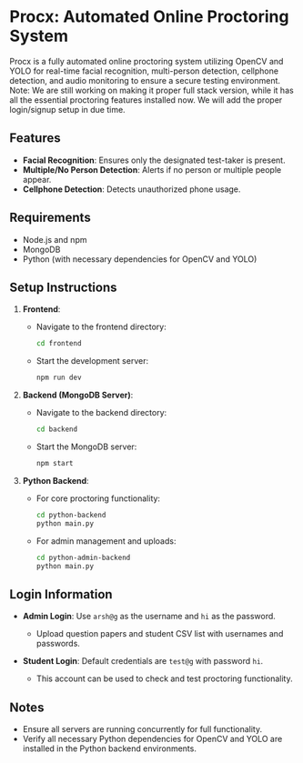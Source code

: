 
# Procx: Automated Online Proctoring System

Procx is a fully automated online proctoring system utilizing OpenCV and YOLO for real-time facial recognition, multi-person detection, cellphone detection, and audio monitoring to ensure a secure testing environment.
Note: We are still working on making it proper full stack version, while it has all the essential proctoring features installed now. We will add the proper login/signup setup in due time.

## Features

- **Facial Recognition**: Ensures only the designated test-taker is present.
- **Multiple/No Person Detection**: Alerts if no person or multiple people appear.
- **Cellphone Detection**: Detects unauthorized phone usage.

## Requirements

- Node.js and npm
- MongoDB
- Python (with necessary dependencies for OpenCV and YOLO)

## Setup Instructions

1. **Frontend**:
    - Navigate to the frontend directory:
      ```bash
      cd frontend
      ```
    - Start the development server:
      ```bash
      npm run dev
      ```

2. **Backend (MongoDB Server)**:
    - Navigate to the backend directory:
      ```bash
      cd backend
      ```
    - Start the MongoDB server:
      ```bash
      npm start
      ```

3. **Python Backend**:
    - For core proctoring functionality:
      ```bash
      cd python-backend
      python main.py
      ```

    - For admin management and uploads:
      ```bash
      cd python-admin-backend
      python main.py
      ```

## Login Information

- **Admin Login**: Use `arsh@g` as the username and `hi` as the password.
  - Upload question papers and student CSV list with usernames and passwords.
  
- **Student Login**: Default credentials are `test@g` with password `hi`.
  - This account can be used to check and test proctoring functionality.

## Notes

- Ensure all servers are running concurrently for full functionality.
- Verify all necessary Python dependencies for OpenCV and YOLO are installed in the Python backend environments.
